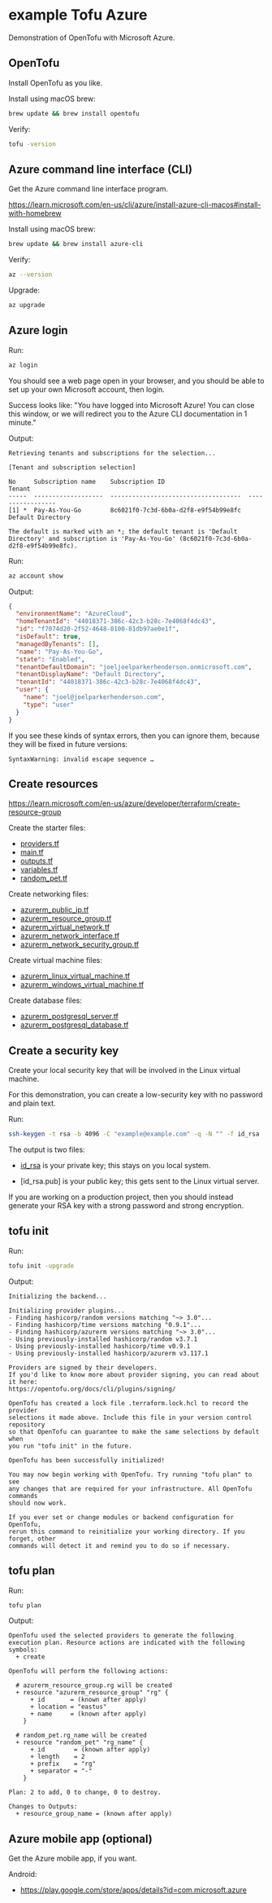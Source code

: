 # example Tofu Azure

Demonstration of OpenTofu with Microsoft Azure.


## OpenTofu

Install OpenTofu as you like.

Install using macOS brew:

```sh
brew update && brew install opentofu
```

Verify:

```sh
tofu -version
```


## Azure command line interface (CLI)

Get the Azure command line interface program.

https://learn.microsoft.com/en-us/cli/azure/install-azure-cli-macos#install-with-homebrew

Install using macOS brew:

```sh
brew update && brew install azure-cli
```

Verify:

```sh
az --version
```

Upgrade:

```sh
az upgrade
```


## Azure login

Run:

```sh
az login
```

You should see a web page open in your browser, and you should be able to set up your own Microsoft account, then login.

Success looks like: "You have logged into Microsoft Azure! You can close this window, or we will redirect you to the Azure CLI documentation in 1 minute."

Output:

```stdout
Retrieving tenants and subscriptions for the selection...

[Tenant and subscription selection]

No     Subscription name    Subscription ID                       Tenant
-----  -------------------  ------------------------------------  -----------------
[1] *  Pay-As-You-Go        8c6021f0-7c3d-6b0a-d2f8-e9f54b99e8fc  Default Directory
                            
The default is marked with an *; the default tenant is 'Default Directory' and subscription is 'Pay-As-You-Go' (8c6021f0-7c3d-6b0a-d2f8-e9f54b99e8fc).
```

Run:

```sh
az account show
```

Output:

```json
{
  "environmentName": "AzureCloud",
  "homeTenantId": "44018371-386c-42c3-b28c-7e4068f4dc43",
  "id": "f7074d20-2f52-4648-8100-81db97ae0e1f",
  "isDefault": true,
  "managedByTenants": [],
  "name": "Pay-As-You-Go",
  "state": "Enabled",
  "tenantDefaultDomain": "joeljoelparkerhenderson.onmicrosoft.com",
  "tenantDisplayName": "Default Directory",
  "tenantId": "44018371-386c-42c3-b28c-7e4068f4dc43",
  "user": {
    "name": "joel@joelparkerhenderson.com",
    "type": "user"
  }
}
```

If you see these kinds of syntax errors, then you can ignore them, because they will be fixed in future versions:

```stdout
SyntaxWarning: invalid escape sequence …
```


## Create resources

https://learn.microsoft.com/en-us/azure/developer/terraform/create-resource-group

Create the starter files:

* [providers.tf](providers.tf)
* [main.tf](main.tf)
* [outputs.tf](outputs.tf)
* [variables.tf](variables.tf)
* [random_pet.tf](random_pet.tf)

Create networking files:

* [azurerm_public_ip.tf](azurerm_public_ip.tf)
* [azurerm_resource_group.tf](azurerm_resource_group.tf)
* [azurerm_virtual_network.tf](azurerm_virtual_network.tf)
* [azurerm_network_interface.tf](azurerm_network_interface.tf)
* [azurerm_network_security_group.tf](azurerm_network_security_group.tf)

Create virtual machine files:

* [azurerm_linux_virtual_machine.tf](azurerm_linux_virtual_machine.tf)
* [azurerm_windows_virtual_machine.tf](azurerm_windows_virtual_machine.tf)

Create  database files:

* [azurerm_postgresql_server.tf](azurerm_postgresql_server.tf)
* [azurerm_postgresql_database.tf](azurerm_postgresql_database.tf)


## Create a security key

Create your local security key that will be involved in the Linux virtual machine.

For this demonstration, you can create a low-security key with no password and plain text.

Run:

```sh
ssh-keygen -t rsa -b 4096 -C "example@example.com" -q -N "" -f id_rsa
```

The output is two files:

* [id_rsa](id_rsa) is your private key; this stays on you local system.

* [id_rsa.pub] is your public key; this gets sent to the Linux virtual server.

If you are working on a production project, then you should instead generate your RSA key with a strong password and strong encryption.


## tofu init

Run:

```sh
tofu init -upgrade
```

Output:

```stdout
Initializing the backend...

Initializing provider plugins...
- Finding hashicorp/random versions matching "~> 3.0"...
- Finding hashicorp/time versions matching "0.9.1"...
- Finding hashicorp/azurerm versions matching "~> 3.0"...
- Using previously-installed hashicorp/random v3.7.1
- Using previously-installed hashicorp/time v0.9.1
- Using previously-installed hashicorp/azurerm v3.117.1

Providers are signed by their developers.
If you'd like to know more about provider signing, you can read about it here:
https://opentofu.org/docs/cli/plugins/signing/

OpenTofu has created a lock file .terraform.lock.hcl to record the provider
selections it made above. Include this file in your version control repository
so that OpenTofu can guarantee to make the same selections by default when
you run "tofu init" in the future.

OpenTofu has been successfully initialized!

You may now begin working with OpenTofu. Try running "tofu plan" to see
any changes that are required for your infrastructure. All OpenTofu commands
should now work.

If you ever set or change modules or backend configuration for OpenTofu,
rerun this command to reinitialize your working directory. If you forget, other
commands will detect it and remind you to do so if necessary.
```


## tofu plan

Run:

```sh
tofu plan
```

Output:

```stdout
OpenTofu used the selected providers to generate the following execution plan. Resource actions are indicated with the following symbols:
  + create

OpenTofu will perform the following actions:

  # azurerm_resource_group.rg will be created
  + resource "azurerm_resource_group" "rg" {
      + id       = (known after apply)
      + location = "eastus"
      + name     = (known after apply)
    }

  # random_pet.rg_name will be created
  + resource "random_pet" "rg_name" {
      + id        = (known after apply)
      + length    = 2
      + prefix    = "rg"
      + separator = "-"
    }

Plan: 2 to add, 0 to change, 0 to destroy.

Changes to Outputs:
  + resource_group_name = (known after apply)
```


## Azure mobile app (optional)

Get the Azure mobile app, if you want.

Android:

* https://play.google.com/store/apps/details?id=com.microsoft.azure
